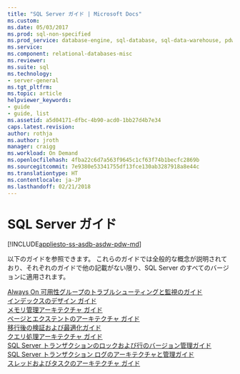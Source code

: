 ```yaml
---
title: "SQL Server ガイド | Microsoft Docs"
ms.custom: 
ms.date: 05/03/2017
ms.prod: sql-non-specified
ms.prod_service: database-engine, sql-database, sql-data-warehouse, pdw
ms.service: 
ms.component: relational-databases-misc
ms.reviewer: 
ms.suite: sql
ms.technology:
- server-general
ms.tgt_pltfrm: 
ms.topic: article
helpviewer_keywords:
- guide
- guide, list
ms.assetid: a5d04171-dfbc-4b90-acd0-1bb27d4b7e34
caps.latest.revision: 
author: rothja
ms.author: jroth
manager: craigg
ms.workload: On Demand
ms.openlocfilehash: 4fba22c6d7a563f9645c1cf63f74b1becfc2869b
ms.sourcegitcommit: 7e9380e53341755df13fce130ab3287918a8e44c
ms.translationtype: HT
ms.contentlocale: ja-JP
ms.lasthandoff: 02/21/2018
---
```

# <a name="sql-server-guides"></a>SQL Server ガイド
[!INCLUDE[appliesto-ss-asdb-asdw-pdw-md](../includes/appliesto-ss-asdb-asdw-pdw-md.md)]

以下のガイドを参照できます。 これらのガイドでは全般的な概念が説明されており、それぞれのガイドで他の記載がない限り、SQL Server のすべてのバージョンに適用されます。 

[Always On 可用性グループのトラブルシューティングと監視のガイド](http://msdn.microsoft.com/library/dn135328)  
[インデックスのデザイン ガイド](../relational-databases/sql-server-index-design-guide.md)  
[メモリ管理アーキテクチャ ガイド](../relational-databases/memory-management-architecture-guide.md)  
[ページとエクステントのアーキテクチャ ガイド](../relational-databases/pages-and-extents-architecture-guide.md)  
[移行後の検証および最適化ガイド](../relational-databases/post-migration-validation-and-optimization-guide.md)  
[クエリ処理アーキテクチャ ガイド](../relational-databases/query-processing-architecture-guide.md)  
[SQL Server トランザクションのロックおよび行のバージョン管理ガイド](../relational-databases/sql-server-transaction-locking-and-row-versioning-guide.md)  
[SQL Server トランザクション ログのアーキテクチャと管理ガイド](../relational-databases/sql-server-transaction-log-architecture-and-management-guide.md)  
[スレッドおよびタスクのアーキテクチャ ガイド](../relational-databases/thread-and-task-architecture-guide.md)
